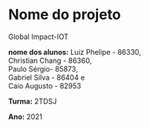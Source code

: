 
# Nome do projeto
 Global Impact-IOT

**nome dos alunos:**
Luiz Phelipe - 86330, <br>
Christian Chang - 86360, <br>
Paulo Sérgio- 85873, <br>
Gabriel Silva - 86404 e <br>
Caio Augusto - 82953 <br>

**Turma:**
2TDSJ

**Ano:**
2021
